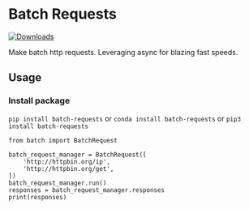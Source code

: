 # Batch Requests

[![Downloads](https://static.pepy.tech/personalized-badge/batch-requests?period=total&units=none&left_color=grey&right_color=blue&left_text=Downloads)](https://pepy.tech/project/batch-requests)

Make batch http requests. Leveraging async for blazing fast speeds.

## Usage

### Install package
`pip install batch-requests` or `conda install batch-requests` or `pip3 install batch-requests`

```python3
from batch import BatchRequest

batch_request_manager = BatchRequest([
    'http://httpbin.org/ip',
    'http://httpbin.org/get',
])
batch_request_manager.run()
responses = batch_request_manager.responses
print(responses)
```

